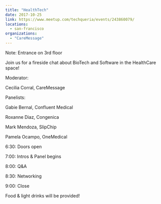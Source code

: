 ```yaml
---
title: "HealthTech"
date: 2017-10-25
link: https://www.meetup.com/techqueria/events/243860079/
locations:
  - san-francisco
organizations:
  - "CareMessage"
---
```


Note: Entrance on 3rd floor

Join us for a fireside chat about BioTech and Software in the HealthCare space!

Moderator:

Cecilia Corral, CareMessage

Panelists:

Gabie Bernal, Confluent Medical

Roxanne Diaz, Congenica

Mark Mendoza, SlipChip

Pamela Ocampo, OneMedical

6:30: Doors open

7:00: Intros & Panel begins

8:00: Q&A

8:30: Networking

9:00: Close

Food & light drinks will be provided!
